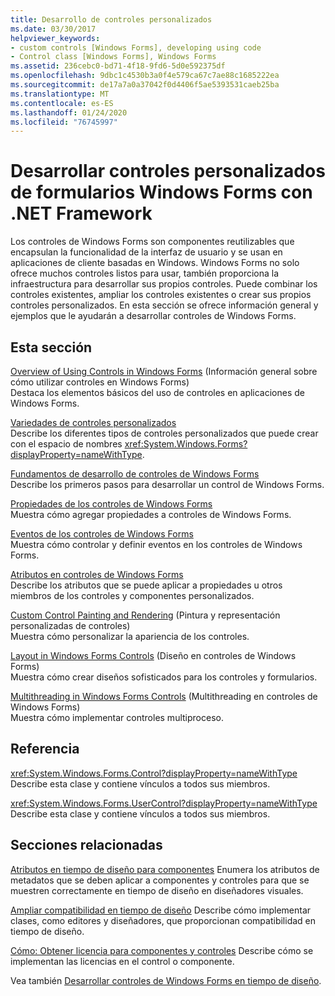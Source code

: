 ```yaml
---
title: Desarrollo de controles personalizados
ms.date: 03/30/2017
helpviewer_keywords:
- custom controls [Windows Forms], developing using code
- Control class [Windows Forms], Windows Forms
ms.assetid: 236cebc0-bd71-4f18-9fd6-5d0e592375df
ms.openlocfilehash: 9dbc1c4530b3a0f4e579ca67c7ae88c1685222ea
ms.sourcegitcommit: de17a7a0a37042f0d4406f5ae5393531caeb25ba
ms.translationtype: MT
ms.contentlocale: es-ES
ms.lasthandoff: 01/24/2020
ms.locfileid: "76745997"
---
```

# <a name="developing-custom-windows-forms-controls-with-the-net-framework"></a>Desarrollar controles personalizados de formularios Windows Forms con .NET Framework
Los controles de Windows Forms son componentes reutilizables que encapsulan la funcionalidad de la interfaz de usuario y se usan en aplicaciones de cliente basadas en Windows. Windows Forms no solo ofrece muchos controles listos para usar, también proporciona la infraestructura para desarrollar sus propios controles. Puede combinar los controles existentes, ampliar los controles existentes o crear sus propios controles personalizados. En esta sección se ofrece información general y ejemplos que le ayudarán a desarrollar controles de Windows Forms.  
  
## <a name="in-this-section"></a>Esta sección  
 [Overview of Using Controls in Windows Forms](overview-of-using-controls-in-windows-forms.md) (Información general sobre cómo utilizar controles en Windows Forms)  
 Destaca los elementos básicos del uso de controles en aplicaciones de Windows Forms.  
  
 [Variedades de controles personalizados](varieties-of-custom-controls.md)  
 Describe los diferentes tipos de controles personalizados que puede crear con el espacio de nombres <xref:System.Windows.Forms?displayProperty=nameWithType>.  
  
 [Fundamentos de desarrollo de controles de Windows Forms](windows-forms-control-development-basics.md)  
 Describe los primeros pasos para desarrollar un control de Windows Forms.  
  
 [Propiedades de los controles de Windows Forms](properties-in-windows-forms-controls.md)  
 Muestra cómo agregar propiedades a controles de Windows Forms.  
  
 [Eventos de los controles de Windows Forms](events-in-windows-forms-controls.md)  
 Muestra cómo controlar y definir eventos en los controles de Windows Forms.  
  
 [Atributos en controles de Windows Forms](attributes-in-windows-forms-controls.md)  
 Describe los atributos que se puede aplicar a propiedades u otros miembros de los controles y componentes personalizados.  
  
 [Custom Control Painting and Rendering](custom-control-painting-and-rendering.md) (Pintura y representación personalizadas de controles)  
 Muestra cómo personalizar la apariencia de los controles.  
  
 [Layout in Windows Forms Controls](layout-in-windows-forms-controls.md) (Diseño en controles de Windows Forms)  
 Muestra cómo crear diseños sofisticados para los controles y formularios.  
  
 [Multithreading in Windows Forms Controls](multithreading-in-windows-forms-controls.md) (Multithreading en controles de Windows Forms)  
 Muestra cómo implementar controles multiproceso.  
  
## <a name="reference"></a>Referencia  
 <xref:System.Windows.Forms.Control?displayProperty=nameWithType>  
 Describe esta clase y contiene vínculos a todos sus miembros.  
  
 <xref:System.Windows.Forms.UserControl?displayProperty=nameWithType>  
 Describe esta clase y contiene vínculos a todos sus miembros.  
  
## <a name="related-sections"></a>Secciones relacionadas  
 [Atributos en tiempo de diseño para componentes](https://docs.microsoft.com/previous-versions/visualstudio/visual-studio-2013/tk67c2t8(v=vs.120))  
 Enumera los atributos de metadatos que se deben aplicar a componentes y controles para que se muestren correctamente en tiempo de diseño en diseñadores visuales.  
  
 [Ampliar compatibilidad en tiempo de diseño](https://docs.microsoft.com/previous-versions/visualstudio/visual-studio-2013/37899azc(v=vs.120))  
 Describe cómo implementar clases, como editores y diseñadores, que proporcionan compatibilidad en tiempo de diseño.  
  
 [Cómo: Obtener licencia para componentes y controles](https://docs.microsoft.com/previous-versions/visualstudio/visual-studio-2013/fe8b1eh9(v=vs.120))  
 Describe cómo se implementan las licencias en el control o componente.  
  
 Vea también [Desarrollar controles de Windows Forms en tiempo de diseño](developing-windows-forms-controls-at-design-time.md).
